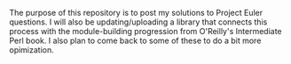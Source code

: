 The purpose of this repository is to post my solutions to Project Euler questions. I will also be updating/uploading a library that connects this process with the module-building progression from O'Reilly's Intermediate Perl book. I also plan to come back to some of these to do a bit more opimization. 
